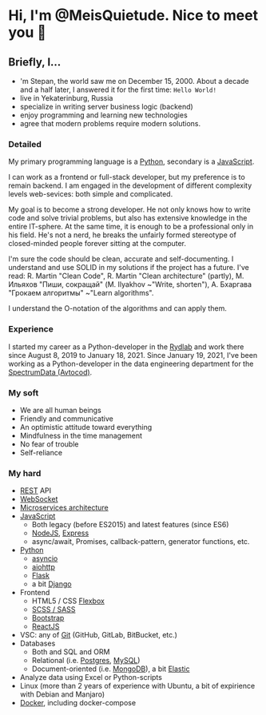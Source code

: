 # Hi, I'm @MeisQuietude. Nice to meet you 👋

## Briefly, I...

- 'm Stepan, the world saw me on December 15, 2000. About a decade and a half later, I answered it for the first time: `Hello World!`
- live in Yekaterinburg, Russia
- specialize in writing server business logic (backend)
- enjoy programming and learning new technologies
- agree that modern problems require modern solutions.

### Detailed

My primary programming language is a [Python](https://www.python.org/), secondary is a [JavaScript](https://www.javascript.com/).

I can work as a frontend or full-stack developer, but my preference is to remain backend. I am engaged in the development of different complexity levels web-sevices: both simple and complicated.

My goal is to become a strong developer. He not only knows how to write code and solve trivial problems, but also has extensive knowledge in the entire IT-sphere. At the same time, it is enough to be a professional only in his field. He's not a nerd, he breaks the unfairly formed stereotype of closed-minded people forever sitting at the computer.

I'm sure the code should be clean, accurate and self-documenting. I understand and use SOLID in my solutions if the project has a future. I've read: R. Martin "Clean Code", R. Martin "Clean architecture" (partly), М. Ильяхов "Пиши, сокращай" (M. Ilyakhov ~"Write, shorten"), А. Бхаргава "Грокаем алгоритмы" ~"Learn algorithms".

I understand the O-notation of the algorithms and can apply them.

### Experience

I started my career as a Python-developer in the [Rydlab](https://www.rydlab.ru/) and work there since August 8, 2019 to January 18, 2021.
Since January 19, 2021, I've been working as a Python-developer in the data engineering department for the [SpectrumData (Avtocod)](https://avtocod.ru/).

### My soft

- We are all human beings
- Friendly and communicative
- An optimistic attitude toward everything
- Mindfulness in the time management
- No fear of trouble
- Self-reliance

### My hard

- [REST](https://en.wikipedia.org/wiki/Representational_state_transfer) API
- [WebSocket](https://en.wikipedia.org/wiki/WebSocket)
- [Microservices architecture](https://docs.microsoft.com/en-us/dotnet/architecture/microservices/architect-microservice-container-applications/microservices-architecture)
- [JavaScript](https://www.javascript.com/)
    - Both legacy (before ES2015) and latest features (since ES6)
    - [NodeJS](https://nodejs.org/), [Express](http://expressjs.com/)
    - async/await, Promises, callback-pattern, generator functions, etc.
- [Python](https://www.python.org/)
    - [asyncio](https://docs.python.org/3/library/asyncio.html)
    - [aiohttp](https://docs.aiohttp.org/en/stable/)
    - [Flask](https://flask.palletsprojects.com/)
    - a bit [Django](https://www.djangoproject.com/)
- Frontend
    - HTML5 / CSS [Flexbox](https://developer.mozilla.org/en-US/docs/Learn/CSS/CSS_layout/Flexbox)
    - [SCSS / SASS](https://sass-lang.com/)
    - [Bootstrap](https://getbootstrap.com/)
    - [ReactJS](https://reactjs.org/)
- VSC: any of [Git](https://git-scm.com/) (GitHub, GitLab, BitBucket, etc.)
- Databases
    - Both and SQL and ORM
    - Relational (i.e. [Postgres](https://www.postgresql.org/), [MySQL](https://www.mysql.com/))
    - Document-oriented (i.e. [MongoDB](https://www.mongodb.com/)), a bit [Elastic](https://www.elastic.co/)
- Analyze data using Excel or Python-scripts
- Linux (more than 2 years of experience with Ubuntu, a bit of expirience with Debian and Manjaro)
- [Docker](https://www.docker.com/), including docker-compose

